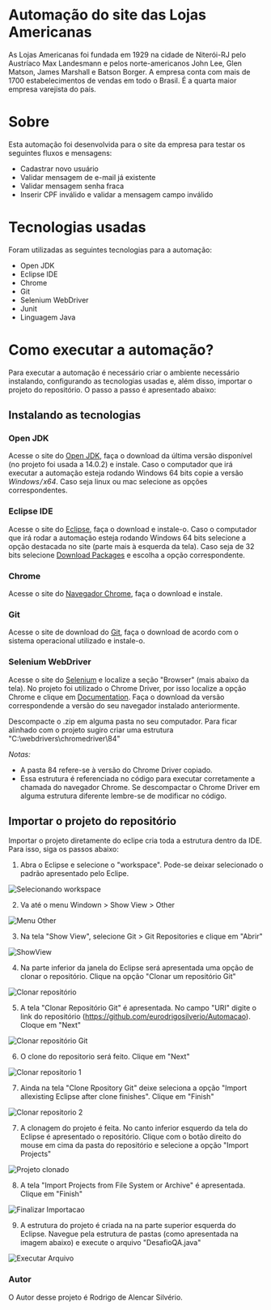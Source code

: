 # Automação do site das Lojas Americanas
As Lojas Americanas foi fundada em 1929 na cidade de Niterói-RJ pelo Austríaco Max Landesmann e pelos norte-americanos John Lee, Glen Matson, James Marshall e Batson Borger. A empresa conta com mais de 1700 estabelecimentos de vendas em todo o Brasil. É a quarta maior empresa varejista do país.

# Sobre
Esta automação foi desenvolvida para o site da empresa para testar os seguintes fluxos e mensagens: 

* Cadastrar novo usuário
* Validar mensagem de e-mail já existente
* Validar mensagem senha fraca
* Inserir CPF inválido e validar a mensagem campo inválido

# Tecnologias usadas
Foram utilizadas as seguintes tecnologias para a automação:

* Open JDK
* Eclipse IDE
* Chrome
* Git
* Selenium WebDriver
* Junit
* Linguagem Java

# Como executar a automação?
Para executar a automação é necessário criar o ambiente necessário instalando, configurando as tecnologias usadas e, além disso, importar o projeto do repositório. O passo a passo é apresentado abaixo:
## Instalando as tecnologias

### Open JDK
Acesse o site do [Open JDK](https://jdk.java.net/14/), faça o download da última versão disponível (no projeto foi usada a 14.0.2) e instale. Caso o computador que irá executar a automação esteja rodando Windows 64 bits copie a versão *Windows / x64*. Caso seja linux ou mac selecione as opções correspondentes.

### Eclipse IDE
Acesse o site do [Eclipse](https://www.eclipse.org/downloads/), faça o download e instale-o. Caso o computador que irá rodar a automação esteja rodando Windows 64 bits selecione a opção destacada no site (parte mais à esquerda da tela). Caso seja de 32 bits selecione [Download Packages](https://www.eclipse.org/downloads/packages/) e escolha a opção correspondente.

### Chrome
Acesse o site do [Navegador Chrome](https://www.google.com/chrome/), faça o download e instale.

### Git
Acesse o site de download do [Git](https://git-scm.com/downloads), faça o download de acordo com o sistema operacional utilizado e instale-o.

### Selenium WebDriver
Acesse o site do [Selenium](https://www.selenium.dev/downloads/) e localize a seção "Browser" (mais abaixo da tela). No projeto foi utilizado o Chrome Driver, por isso localize a opção Chrome e clique em [Documentation](https://github.com/operasoftware/operachromiumdriver/releases). Faça o download da versão correspondende a versão do seu navegador instalado anteriormente.

Descompacte o .zip em alguma pasta no seu computador. Para ficar alinhado com o projeto sugiro criar uma estrutura "C:\webdrivers\chromedriver\84"

*Notas:*

- A pasta 84 refere-se à versão do Chrome Driver copiado.
- Essa estrutura é referenciada no código para executar corretamente a chamada do navegador Chrome. Se descompactar o Chrome Driver em alguma estrutura diferente lembre-se de modificar no código.

## Importar o projeto do repositório
Importar o projeto diretamente do eclipe cria toda a estrutura dentro da IDE. Para isso, siga os passos abaixo:

1. Abra o Eclipse e selecione o "workspace". Pode-se deixar selecionado o padrão apresentado pelo Eclipe.

![Selecionando workspace](https://github.com/eurodrigosilverio/Automacao/blob/master/Importar%20Arquivos%20-%20Imagens/Importar%200.jpg)


2. Va até o menu Windown > Show View > Other

![Menu Other](https://github.com/eurodrigosilverio/Automacao/blob/master/Importar%20Arquivos%20-%20Imagens/Importar%201.jpg)


3. Na tela "Show View", selecione Git > Git Repositories e clique em "Abrir"

![ShowView](https://github.com/eurodrigosilverio/Automacao/blob/master/Importar%20Arquivos%20-%20Imagens/Importar%202.jpg)

4. Na parte inferior da janela do Eclipse será apresentada uma opção de clonar o repositório. Clique na opção "Clonar um repositório Git"

![Clonar repositório](https://github.com/eurodrigosilverio/Automacao/blob/master/Importar%20Arquivos%20-%20Imagens/Importar%203.jpg)

5. A tela "Clonar Repositório Git" é apresentada. No campo "URI" digite o link do repositório (https://github.com/eurodrigosilverio/Automacao). Cloque em "Next"

![Clonar repositório Git](https://github.com/eurodrigosilverio/Automacao/blob/master/Importar%20Arquivos%20-%20Imagens/Importar%204.jpg)

6. O clone do repositorio será feito. Clique em "Next"

![Clonar repositorio 1](https://github.com/eurodrigosilverio/Automacao/blob/master/Importar%20Arquivos%20-%20Imagens/Importar%205.jpg)

7. Ainda na tela "Clone Rpository Git" deixe seleciona a opção "Import allexisting Eclipse after clone finishes". Clique em "Finish"

![Clonar repositorio 2](https://github.com/eurodrigosilverio/Automacao/blob/master/Importar%20Arquivos%20-%20Imagens/Importar%206.jpg)

7. A clonagem do projeto é feita. No canto inferior esquerdo da tela do Eclipse é apresentado o repositório. Clique com o botão direito do mouse em cima da pasta do repositório e selecione a opção "Import Projects"

![Projeto clonado](https://github.com/eurodrigosilverio/Automacao/blob/master/Importar%20Arquivos%20-%20Imagens/Importar%207.jpg)

8. A tela "Import Projects from File System or Archive" é apresentada. Clique em "Finish"

![Finalizar Importacao](https://github.com/eurodrigosilverio/Automacao/blob/master/Importar%20Arquivos%20-%20Imagens/Importar%208.jpg)

9. A estrutura do projeto é criada na na parte superior esquerda do Eclipse. Navegue pela estrutura de pastas (como apresentada na imagem abaixo) e execute o arquivo "DesafioQA.java"

![Executar Arquivo](https://github.com/eurodrigosilverio/Automacao/blob/master/Importar%20Arquivos%20-%20Imagens/Importar%209.jpg)

### Autor
O Autor desse projeto é Rodrigo de Alencar Silvério.


